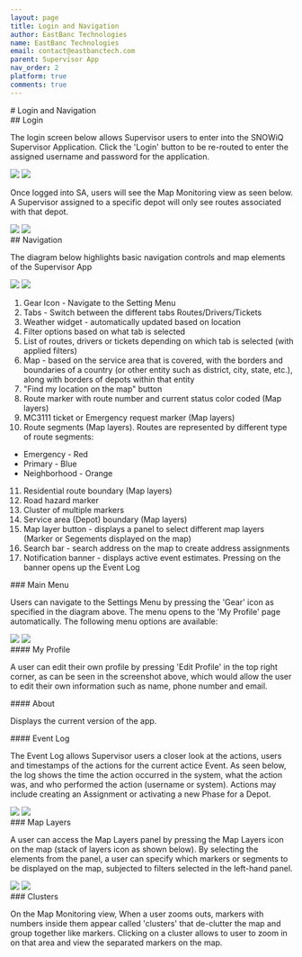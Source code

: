 ```yaml
---
layout: page
title: Login and Navigation
author: EastBanc Technologies
name: EastBanc Technologies
email: contact@eastbanctech.com
parent: Supervisor App
nav_order: 2
platform: true
comments: true
---
```

<section id="Login-and-Navigation" markdown="1">
# Login and Navigation

<section id="Login" markdown="1">
## Login

The login screen below allows Supervisor users to enter into
the SNOWiQ Supervisor Application. Click the 'Login' button
to be re-routed to enter the assigned username and password
for the application.

<img src="images/supervisor/sa-login-and-navigation/login-android.png" class="android width-xl" data-lightbox="1" />
<img src="images/supervisor/sa-login-and-navigation/login-ios.png" class="ios width-xl" data-lightbox="2" />

Once logged into SA, users will see the Map Monitoring view as seen below.
A Supervisor assigned to a specific depot will only see routes associated
with that depot.

<img src="images/supervisor/sa-login-and-navigation/map-monitoring-view1-android.png" class="android" data-lightbox="3" />
<img src="images/supervisor/sa-login-and-navigation/map-monitoring-view1-ios.png" class="ios" data-lightbox="4" />
</section>

<section id="Navigation" markdown="1">
## Navigation
 
The diagram below highlights basic navigation controls and map elements of the Supervisor App 

<img src="images/supervisor/sa-login-and-navigation/navigation-android.png" class="android" data-lightbox="5" />
<img src="images/supervisor/sa-login-and-navigation/navigation-ios.png" class="ios" data-lightbox="6" />

 
1. Gear Icon - Navigate to the Setting Menu
2. Tabs - Switch between the different tabs Routes/Drivers/Tickets
3. Weather widget - automatically updated based on location
4. Filter options based on what tab is selected
5. List of routes, drivers or tickets depending on which tab is selected (with applied filters)
6. Map - based on the service area that is covered, with the borders and boundaries of a country (or other entity such as district, city, state, etc.), along with borders of depots within that entity
7. "Find my location on the map" button
8. Route marker with route number and current status color coded (Map layers)
9. MC3111 ticket or Emergency request marker (Map layers)
10. Route segments (Map layers). Routes are represented by different type of route segments: 
  - Emergency - Red
  - Primary - Blue
  - Neighborhood - Orange
11. Residential route boundary (Map layers)
12. Road hazard marker
13. Cluster of multiple markers
14. Service area (Depot) boundary (Map layers)
15. Map layer button - displays a panel to select different map layers (Marker or Segements displayed on the map)
16. Search bar - search address on the map to create address assignments
17. Notification banner - displays active event estimates. Pressing on the banner opens up the Event Log

<section id="Main-Menu" markdown="1">
### Main Menu
 
Users can navigate to the Settings Menu by pressing the 'Gear' icon as specified in the diagram above. The menu opens to the 'My Profile' page automatically. The following menu options are available:

<img src="images/supervisor/sa-login-and-navigation/settings-menu-ios.png" class="ios" data-lightbox="7" />
<img src="images/supervisor/sa-login-and-navigation/settings-menu-android.png" class="android" data-lightbox="8" />
</section>

<section id="My-Profile" markdown="1">
#### My Profile
 
A user can edit their own profile by pressing 'Edit Profile' in the top right corner, as can be seen in the screenshot above, which would allow the user to edit their own information such as name, phone number and email.
</section>

<section id="About" markdown="1">
#### About
 
Displays the current version of the app.
</section>

<section id="Event-Log" markdown="1">
#### Event Log
 
The Event Log allows Supervisor users a closer look at the actions, users and timestamps of the actions for the current actice Event. As seen below, the log shows the time the action occurred in the system, what the action was, and who performed the action (username or system). Actions may include creating an Assignment or activating a new Phase for a Depot.

<img src="images/supervisor/sa-login-and-navigation/event-log2-android.png" class="android" data-lightbox="9" />
<img src="images/supervisor/sa-login-and-navigation/event-log2-ios.png" class="ios" data-lightbox="10" />
</section>

<section id="Map-Layers" markdown="1">
### Map Layers
 
A user can access the Map Layers panel by pressing the Map Layers icon on the map (stack of layers icon as shown below). By selecting the elements from the panel, a user can specify which markers or segments to be displayed on the map, subjected to filters selected in the left-hand panel.

<img src="images/supervisor/sa-login-and-navigation/map-layers-android.png" class="android" data-lightbox="11" />
<img src="images/supervisor/sa-login-and-navigation/map-layers-ios.png" class="ios" data-lightbox="12" />
</section>

<section id="Clusters" markdown="1">
### Clusters
 
On the Map Monitoring view, When a user zooms outs, markers with numbers inside them appear called 'clusters' that de-clutter the map and group together like markers. Clicking on a cluster allows to user to zoom in on that area and view the separated markers on the map.
</section>
</section>
</section>
